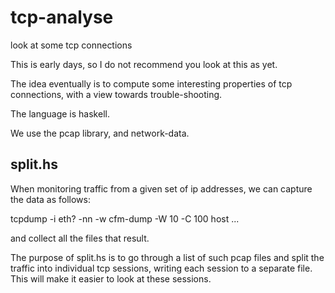 tcp-analyse
===========

look at some tcp connections

This is early days, so I do not recommend you look at this as yet.

The idea eventually is to compute some interesting properties of tcp connections,
with a view towards trouble-shooting.

The language is haskell.

We use the pcap library, and network-data.

split.hs
--------

When monitoring traffic from a given set of ip addresses, we can
capture the data as follows:

tcpdump -i eth? -nn -w cfm-dump -W 10 -C 100 host ...

and collect all the files that result.

The purpose of split.hs is to go through a list of such pcap files and
split the traffic into individual tcp sessions, writing each session
to a separate file.  This will make it easier to look at these sessions.
